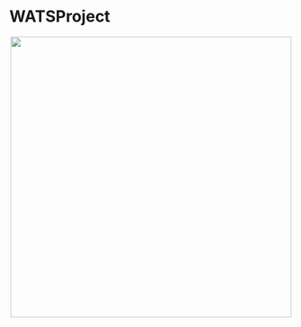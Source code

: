 # WATSProject


<p align="center"> <img src="https://github.com/eoqkrskfk94/WATSProject/data_visualization/system.png" width=500"> </p>
